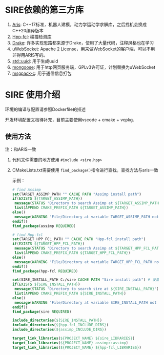# SIRE依赖的第三方库

1. [Aris](https://github.com/py0330/aris): C++17标准，机器人建模，动力学运动学求解库，之后找机会换成C++20编译版本
2. [Hpp-fcl](https://github.com/humanoid-path-planner/hpp-fcl): 碰撞检测库
3. [Drake](https://github.com/RobotLocomotion/drake): 许多实现思路都来源于Drake，使用了大量代码，注释风格也在学习
4. [uWebSocket](https://github.com/uNetworking/uWebSockets): Apache 2 License，用来做WebSocket的客户端，可以不用非得用ARIS写的。
5. [std::uuid](https://github.com/mariusbancila/stduuid): 用于生成uuid
6. [mongoose](https://github.com/cesanta/mongoose): 用于http网页服务端，GPLv3许可证，计划替换为uWebSocket
7. [msgpack-c](https://github.com/msgpack/msgpack-c/tree/cpp_master): 用于通信信息打包

# SIRE 使用介绍

环境的编译与配置请参照Dockerfile的描述

开发环境配置文档待补充，目前主要使用vscode + cmake + vcpkg.

## 使用方法

注：和ARIS一致

1. 代码文件需要的地方使用 `#include <sire.hpp>`
2. CMakeLists.txt需要使用 `find_package()`指令进行查找，查找方法与aris一致

   示例：

   ```cmake
   # find Assimp
   set(TARGET_ASSIMP_PATH "" CACHE PATH "Assimp install path")
   if(EXISTS ${TARGET_ASSIMP_PATH})
   	message(STATUS "Directory to search Assimp at ${TARGET_ASSIMP_PATH}")
   	list(APPEND CMAKE_PREFIX_PATH ${TARGET_ASSIMP_PATH})
   else()
   	message(WARNING "File/Directory at variable TARGET_ASSIMP_PATH not exists!")
   endif()
   find_package(assimp REQUIRED)

   # find Hpp-fcl
   set(TARGET_HPP_FCL_PATH "" CACHE PATH "Hpp-fcl install path")
   if(EXISTS ${TARGET_HPP_FCL_PATH})
   	message(STATUS "Directory to search Assimp at ${TARGET_HPP_FCL_PATH}")
   	list(APPEND CMAKE_PREFIX_PATH ${TARGET_HPP_FCL_PATH})
   else()
   	message(WARNING "File/Directory at variable TARGET_HPP_FCL_PATH not exists!")
   endif()
   find_package(hpp-fcl REQUIRED)

   set(SIRE_INSTALL_PATH C:/sire CACHE PATH "Sire install path") # 设置默认查找位置 C:\sire
   if(EXISTS ${SIRE_INSTALL_PATH})
   	message(STATUS "Directory to search sire at ${SIRE_INSTALL_PATH}")
   	list(APPEND CMAKE_PREFIX_PATH ${SIRE_INSTALL_PATH})
   else()
   	message(WARNING "File/Directory at variable SIRE_INSTALL_PATH not exists!")
   endif()
   find_package(sire REQUIRED)

   include_directories(${SIRE_INSTALL_PATH})
   include_directories(${hpp-fcl_INCLUDE_DIRS})
   include_directories(${assimp_INCLUDE_DIRS})

   target_link_libraries(${PROJECT_NAME} ${sire_LIBRARIES})
   target_link_libraries(${PROJECT_NAME} assimp::assimp)
   target_link_libraries(${PROJECT_NAME} ${hpp-fcl_LIBRARIES})
   ```
